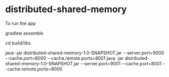 # distributed-shared-memory


To run the app

gradlew assemble

cd build/libs

java -jar distributed-shared-memory-1.0-SNAPSHOT.jar --server.port=9000 --cache.port=8000 --cache.remote.ports=8001
java -jar distributed-shared-memory-1.0-SNAPSHOT.jar --server.port=9001 --cache.port=8001 --cache.remote.ports=8000
